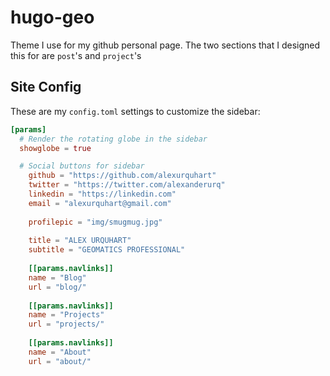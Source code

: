# hugo-geo
Theme I use for my github personal page. The two sections that I designed this for are `post`'s and `project`'s 

## Site Config
These are my `config.toml` settings to customize the sidebar:

```toml
[params]
  # Render the rotating globe in the sidebar
  showglobe = true

  # Social buttons for sidebar
	github = "https://github.com/alexurquhart"
	twitter = "https://twitter.com/alexanderurq"
	linkedin = "https://linkedin.com"
	email = "alexurquhart@gmail.com"
	
	profilepic = "img/smugmug.jpg"
	
	title = "ALEX URQUHART"
	subtitle = "GEOMATICS PROFESSIONAL"
	
	[[params.navlinks]]
	name = "Blog"
	url = "blog/"
	
	[[params.navlinks]]
	name = "Projects"
	url = "projects/"
	
	[[params.navlinks]]
	name = "About"
	url = "about/"
```
